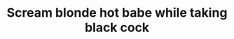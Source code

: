 ---
layout: post
title: Scream blonde hot babe while taking black cock
duration: '10:07'
view: 255
rate: 2
video: 'http://fantasti.cc/embed/430375/'
category: 
 - black
 - blonde
 - cuckold
 - gorgeous
 - rough
 - stunning
tags: 
 - big-black-cock
 - pinay
priority: 0.9
changefreq: daily
---